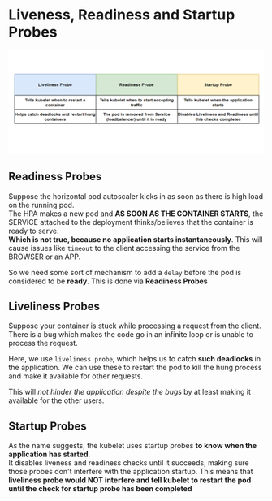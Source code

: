 # Liveness, Readiness and Startup Probes

<p align="center"><img src="https://github.com/karankumarshreds/KubernetesMicroservices/blob/master/img/probes.PNG"/></p>

## Readiness Probes

Suppose the horizontal pod autoscaler kicks in as soon as there is high load on the running pod.
<br />
The HPA makes a new pod and **AS SOON AS THE CONTAINER STARTS**, the SERVICE attached to the deployment thinks/believes that the
container is ready to serve.
<br />
**Which is not true, because no application starts instantaneously**. This will cause issues like `timeout` to the client accessing the service
from the BROWSER or an APP.

So we need some sort of mechanism to add a `delay` before the pod is considered to be **ready**.
This is done via **Readiness Probes**

## Liveliness Probes

Suppose your container is stuck while processing a request from the client. There is a bug which makes the code go in an infinite loop or is unable to process the request.

Here, we use `liveliness probe`, which helps us to catch **such deadlocks** in the application. We can use these to restart the pod to kill the hung process and make it available for other requests.

This will _not hinder the application despite the bugs_ by at least making it available for the other users.

## Startup Probes

As the name suggests, the kubelet uses startup probes **to know when the application has started**.
<br />
It disables liveness and readiness checks until it succeeds, making sure those probes don't interfere with the application startup.
This means that **liveliness probe would NOT interfere and tell kubelet to restart the pod until the check for startup probe has been completed**
